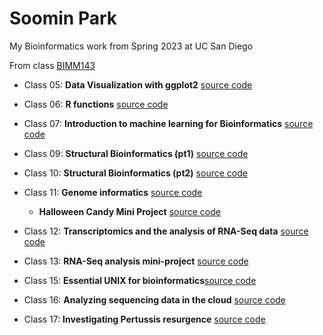 # Soomin Park
My Bioinformatics work from Spring 2023 at UC San Diego

From class [BIMM143](https://bioboot.github.io/bimm143_S23/)

- Class 05: **Data Visualization with ggplot2** [source code](https://github.com/soominpark33/bimm143/blob/main/class05/class05.qmd)

- Class 06: **R functions** [source code](https://github.com/soominpark33/bimm143/blob/main/class06/class6.qmd)

- Class 07: **Introduction to machine learning for Bioinformatics** [source code](https://github.com/soominpark33/bimm143/blob/main/class07/class07.qmd)

- Class 09: **Structural Bioinformatics (pt1)** [source code](https://github.com/soominpark33/bimm143/blob/main/class09/class9.qmd)

- Class 10: **Structural Bioinformatics (pt2)** [source code](https://github.com/soominpark33/bimm143/blob/main/class10/class10.qmd)

- Class 11: **Genome informatics** [source code](https://github.com/soominpark33/bimm143/blob/main/class11online/genomeinformatics.qmd)
   
   - **Halloween Candy Mini Project** [source code](https://github.com/soominpark33/bimm143/blob/main/Class11/halloweencandy.qmd)

- Class 12: **Transcriptomics and the analysis of RNA-Seq data** [source code](https://github.com/soominpark33/bimm143/blob/main/class12/class12.qmd)

- Class 13: **RNA-Seq analysis mini-project** [source code](https://github.com/soominpark33/bimm143/blob/main/Class13/Class13.qmd)

- Class 15: **Essential UNIX for bioinformatics**[source code](https://github.com/soominpark33/bimm143/blob/main/class15/homework15.qmd)

- Class 16: **Analyzing sequencing data in the cloud** [source code](https://github.com/soominpark33/bimm143/blob/main/lab16ec/lab16ec.qmd)

- Class 17: **Investigating Pertussis resurgence** [source code](https://github.com/soominpark33/bimm143/blob/main/class17pertussis/Pertussis.qmd)
